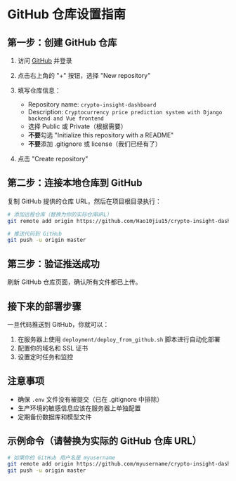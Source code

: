 # GitHub 仓库设置指南

## 第一步：创建 GitHub 仓库

1. 访问 [GitHub](https://github.com) 并登录
2. 点击右上角的 "+" 按钮，选择 "New repository"
3. 填写仓库信息：
   - Repository name: `crypto-insight-dashboard`
   - Description: `Cryptocurrency price prediction system with Django backend and Vue frontend`
   - 选择 Public 或 Private（根据需要）
   - **不要**勾选 "Initialize this repository with a README"
   - **不要**添加 .gitignore 或 license（我们已经有了）

4. 点击 "Create repository"

## 第二步：连接本地仓库到 GitHub

复制 GitHub 提供的仓库 URL，然后在项目根目录执行：

```bash
# 添加远程仓库（替换为你的实际仓库URL）
git remote add origin https://github.com/Hao10jiu15/crypto-insight-dashboard.git

# 推送代码到 GitHub
git push -u origin master
```

## 第三步：验证推送成功

刷新 GitHub 仓库页面，确认所有文件都已上传。

## 接下来的部署步骤

一旦代码推送到 GitHub，你就可以：

1. 在服务器上使用 `deployment/deploy_from_github.sh` 脚本进行自动化部署
2. 配置你的域名和 SSL 证书
3. 设置定时任务和监控

## 注意事项

- 确保 `.env` 文件没有被提交（已在 .gitignore 中排除）
- 生产环境的敏感信息应该在服务器上单独配置
- 定期备份数据库和模型文件

## 示例命令（请替换为实际的 GitHub 仓库 URL）

```bash
# 如果你的 GitHub 用户名是 myusername
git remote add origin https://github.com/myusername/crypto-insight-dashboard.git
git push -u origin master
```
